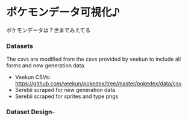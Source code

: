 # ポケモンデータ可視化♪
ポケモンデータは７世までみえてる

### Datasets
The csvs are modified from the csvs provided by veekun to include all forms and new generation data.
- Veekun CSVs: https://github.com/veekun/pokedex/tree/master/pokedex/data/csv
- Serebii scraped for new generation data
- Serebii scraped for sprites and type pngs

### Dataset Design-